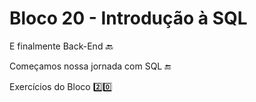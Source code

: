 # Bloco 20 - Introdução à SQL

E finalmente Back-End :back:

Começamos nossa jornada com SQL :end:

Exercícios do Bloco :two::zero:
